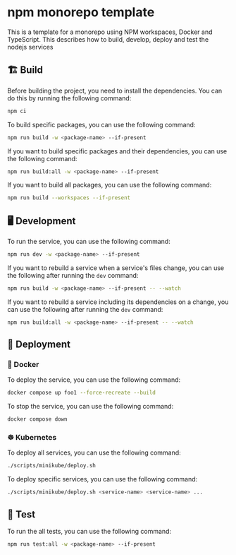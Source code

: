 # npm monorepo template

This is a template for a monorepo using NPM workspaces, Docker and TypeScript. This describes how to build, develop, deploy and test the nodejs services

## 🏗️ Build

Before building the project, you need to install the dependencies. You can do this by running the following command:

```bash
npm ci
```

To build specific packages, you can use the following command:

```bash
npm run build -w <package-name> --if-present
```

If you want to build specific packages and their dependencies, you can use the following command:

```bash
npm run build:all -w <package-name> --if-present
```

If you want to build all packages, you can use the following command:

```bash
npm run build --workspaces --if-present
```

## 🖥️ Development

To run the service, you can use the following command:

```bash
npm run dev -w <package-name> --if-present
```

If you want to rebuild a service when a service's files change,
you can use the following after running the `dev` command:

```bash
npm run build -w <package-name> --if-present -- --watch
```

If you want to rebuild a service including its dependencies on a change,
you can use the following after running the `dev` command:

```bash
npm run build:all -w <package-name> --if-present -- --watch
```

## 🚀 Deployment

### 🐳 Docker

To deploy the service, you can use the following command:

```bash
docker compose up foo1 --force-recreate --build
```

To stop the service, you can use the following command:

```bash
docker compose down
```

### ☸️ Kubernetes

To deploy all services, you can use the following command:

```bash
./scripts/minikube/deploy.sh
```

To deploy specific services, you can use the following command:

```bash
./scripts/minikube/deploy.sh <service-name> <service-name> ...
```

## 🧪 Test

To run the all tests, you can use the following command:

```bash
npm run test:all -w <package-name> --if-present
```
